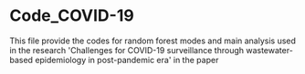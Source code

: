 # Code_COVID-19
This file provide the codes for random forest modes and main analysis used in the research 'Challenges for COVID-19 surveillance through wastewater-based epidemiology in post-pandemic era' in the paper
